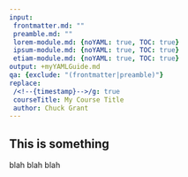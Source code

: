 ```yaml
---
input:
 frontmatter.md: ""
 preamble.md: ""
 lorem-module.md: {noYAML: true, TOC: true}
 ipsum-module.md: {noYAML: true, TOC: true}
 etiam-module.md: {noYAML: true, TOC: true}
output: +myYAMLGuide.md
qa: {exclude: "(frontmatter|preamble)"}
replace:
 /<!--{timestamp}-->/g: true
 courseTitle: My Course Title
 author: Chuck Grant
---
```


## This is something
blah blah blah